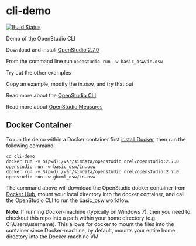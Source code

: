 # cli-demo

[![Build Status](https://travis-ci.org/NREL/openstudio-cli-demo.svg?branch=master)](https://travis-ci.org/NREL/openstudio-cli-demo)

Demo of the OpenStudio CLI

Download and install [OpenStudio 2.7.0](https://github.com/NREL/OpenStudio/releases/tag/v2.7.0)

From the command line run `openstudio run -w basic_osw/in.osw`

Try out the other examples

Copy an example, modify the in.osw, and try that out

Read more about the [OpenStudio CLI](http://nrel.github.io/OpenStudio-user-documentation/reference/command_line_interface/)

Read more about [OpenStudio Measures](http://nrel.github.io/OpenStudio-user-documentation/reference/measure_writing_guide/)

## Docker Container

To run the demo within a Docker container first [install Docker](https://www.docker.com/community-edition), then run the following command:

```
cd cli-demo
docker run -v $(pwd):/var/simdata/openstudio nrel/openstudio:2.7.0 openstudio run -w basic_osw/in.osw
docker run -v $(pwd):/var/simdata/openstudio nrel/openstudio:2.7.0 openstudio run -w gbxml_osw/in.osw
```

The command above will download the OpenStudio docker container from [Docker Hub](https://hub.docker.com/r/nrel/openstudio/tags/), mount your local directory into the docker container, and call the OpenStudio CLI to run the basic_osw workflow.

**Note**: If running Docker-machine (typically on Windows 7), then you need to checkout this repo into a path within your home directory (e.g. C:\Users\username). This allows for docker to mount the files into the container since Docker-machine, by default, mounts your entire home directory into the Docker-machine VM.
